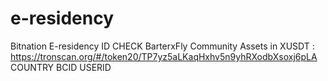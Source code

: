 # e-residency
Bitnation E-residency ID CHECK
BarterxFly Community Assets in XUSDT : https://tronscan.org/#/token20/TP7yz5aLKaqHxhv5n9yhRXodbXsoxj6pLA
COUNTRY BCID USERID  

